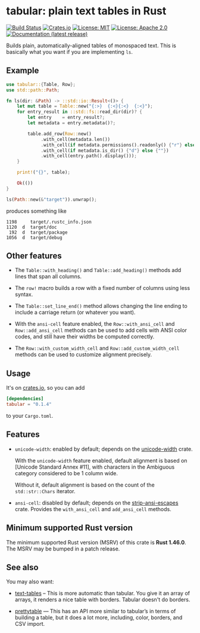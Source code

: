 # tabular: plain text tables in Rust

[![Build Status]][CI]
[![Crates.io]][crate]
[![License: MIT]](LICENSE-MIT)
[![License: Apache 2.0]](LICENSE-APACHE)
[![Documentation (latest release)]](https://docs.rs/tabular/latest)

[Build Status]:
  <https://github.com/tabular-rs/tabular-rs/actions/workflows/ci.yml/badge.svg>

[CI]:
  <https://github.com/tabular-rs/tabular-rs/actions>

[Crates.io]:
  <https://img.shields.io/crates/v/tabular.svg?maxAge=2592000>

[crate]:
  <https://crates.io/crates/tabular>

[License: MIT]:
  <https://img.shields.io/badge/license-MIT-blue.svg>

[License: Apache 2.0]:
  <https://img.shields.io/badge/license-Apache_2.0-blue.svg>

[Documentation (latest release)]:
  <https://img.shields.io/docsrs/tabular.svg>

Builds plain, automatically-aligned tables of monospaced text.
This is basically what you want if you are implementing `ls`.

## Example

```rust
use tabular::{Table, Row};
use std::path::Path;

fn ls(dir: &Path) -> ::std::io::Result<()> {
    let mut table = Table::new("{:>}  {:<}{:<}  {:<}");
    for entry_result in ::std::fs::read_dir(dir)? {
        let entry    = entry_result?;
        let metadata = entry.metadata()?;

        table.add_row(Row::new()
             .with_cell(metadata.len())
             .with_cell(if metadata.permissions().readonly() {"r"} else {""})
             .with_cell(if metadata.is_dir() {"d"} else {""})
             .with_cell(entry.path().display()));
    }

    print!("{}", table);

    Ok(())
}

ls(Path::new(&"target")).unwrap();
```

produces something like

```
1198     target/.rustc_info.json
1120  d  target/doc
 192  d  target/package
1056  d  target/debug
```

## Other features

  - The `Table::with_heading()` and `Table::add_heading()` methods add
    lines that span all columns.

  - The `row!` macro builds a row with a fixed number of columns
    using less syntax.

  - The `Table::set_line_end()` method allows changing the line ending
    to include a carriage return (or whatever you want).

  - With the `ansi-cell` feature enabled, the `Row::with_ansi_cell` and `Row::add_ansi_cell` methods can be
    used to add cells with ANSI color codes, and still have their widths be
    computed correctly.

  - The `Row::with_custom_width_cell` and `Row::add_custom_width_cell` methods
    can be used to customize alignment precisely.

## Usage

It's on [crates.io](https://crates.io/crates/tabular), so you can add

```toml
[dependencies]
tabular = "0.1.4"
```

to your `Cargo.toml`.

## Features

* `unicode-width`: enabled by default; depends on the
[unicode-width](https://crates.io/crates/unicode-width) crate.

    With the `unicode-width` feature enabled, default alignment is based on [Unicode Standard Annex #11], with characters in the Ambiguous category considered to be 1 column wide.

    Without it, default alignment is based on the count of the `std::str::Chars` iterator.

* `ansi-cell`: disabled by default; depends on the [strip-ansi-escapes](https://crates.io/crates/strip-ansi-escapes) crate. Provides the `with_ansi_cell` and `add_ansi_cell` methods.

## Minimum supported Rust version

The minimum supported Rust version (MSRV) of this crate is **Rust 1.46.0**.
The MSRV may be bumped in a patch release.

## See also

You may also want:

- [text-tables](https://crates.io/crates/text-tables) – This is more automatic
  than tabular. You give it an array of arrays, it renders a nice table with 
  borders. Tabular doesn't do borders.

- [prettytable](https://crates.io/crates/prettytable-rs) — This has an API more
  similar to tabular’s in terms of building a table, but it does a lot more, 
  including, color, borders, and CSV import.
